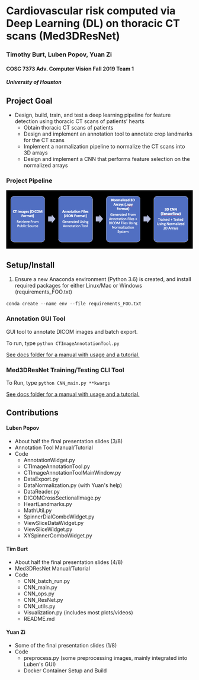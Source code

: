 # Cardiovascular risk computed via Deep Learning (DL) on thoracic CT scans (Med3DResNet)

### Timothy Burt, Luben Popov, Yuan Zi
#### COSC 7373 Adv. Computer Vision Fall 2019 Team 1
##### University of Houston

## Project Goal
+ Design, build, train, and test a deep learning pipeline for feature detection using thoracic CT scans of patients’ hearts
  + Obtain thoracic CT scans of patients
  + Design and implement an annotation tool to annotate crop landmarks for the CT scans
  + Implement a normalization pipeline to normalize the CT scans into 3D arrays
  + Design and implement a CNN that performs feature selection on the normalized arrays
 
### Project Pipeline
![image](images/project_pipeline.png)

## Setup/Install
1) Ensure a new Anaconda environment (Python 3.6) is created, and install required packages for either Linux/Mac or 
Windows (requirements_FOO.txt)

`conda create --name env --file requirements_FOO.txt`

### Annotation GUI Tool
GUI tool to annotate DICOM images and batch export.

To run, type `python CTImageAnnotationTool.py`

[See docs folder for a manual with usage and a tutorial.](documentation/CTImageAnnotationToolManual.pdf)

### Med3DResNet Training/Testing CLI Tool
To Run, type `python CNN_main.py **kwargs`

[See docs folder for a manual with usage and a tutorial.](documentation/Med3DResNetManual.pdf)

## Contributions

#### Luben Popov
* About half the final presentation slides (3/8)
* Annotation Tool Manual/Tutorial
* Code
  * AnnotationWidget.py
  * CTImageAnnotationTool.py
  * CTImageAnnotationToolMainWindow.py
  * DataExport.py
  * DataNormalization.py (with Yuan's help)
  * DataReader.py
  * DICOMCrossSectionalImage.py
  * HeartLandmarks.py
  * MathUtil.py
  * SpinnerDialComboWidget.py
  * ViewSliceDataWidget.py
  * ViewSliceWidget.py
  * XYSpinnerComboWidget.py
  
#### Tim Burt
* About half the final presentation slides (4/8)
* Med3DResNet Manual/Tutorial
* Code
    * CNN_batch_run.py
    * CNN_main.py
    * CNN_ops.py
    * CNN_ResNet.py
    * CNN_utils.py
    * Visualization.py (includes most plots/videos)
    * README.md
    
#### Yuan Zi
* Some of the final presentation slides (1/8)
* Code
  * preprocess.py (some preprocessing images, mainly integrated into Luben's GUI)
  * Docker Container Setup and Build
  
  



